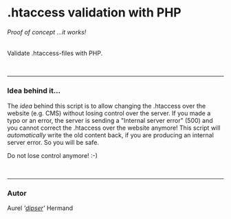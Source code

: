 .htaccess validation with PHP
=============================

###### Proof of concept *...it works!*

Validate .htaccess-files with PHP. 



<br />

---

### Idea behind it...

The *idea* behind this script is to allow changing the .htaccess over the website (e.g. CMS) without losing control over the server.
If you made a typo or an error, the server is sending a "Internal server error" (500) and you cannot correct the .htaccess over the website anymore! This script will *automatically* write the old content back, if you are producing an internal server error. So you will be safe.

Do not lose control anymore! :-)



<br />

---

### Autor

Aurel *'[dipser](http://github.com/dipser)'* Hermand
